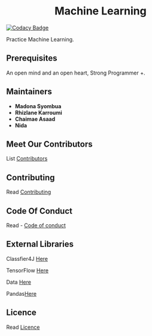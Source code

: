 <h1 align="center">Machine Learning </h1>

  [![Codacy Badge](https://api.codacy.com/project/badge/Grade/85a8524c181b4d53948bfc3ae0438149)](https://app.codacy.com/app/syombuamadona/Machine-Learning?utm_source=github.com&utm_medium=referral&utm_content=Madonahs/Machine-Learning&utm_campaign=badger) </a>
</p>
Practice Machine Learning.

## Prerequisites
An open mind and an open heart, Strong Programmer +.

## Maintainers
* **Madona Syombua** 
* **Rhizlane Karroumi** 
* **Chaimae Asaad** 
* **Nida** 

## Meet Our Contributors
List [Contributors](https://github.com/Madonahs/Machine-Learning-Java/wiki)


## Contributing
Read  [Contributing](https://gist.github.com/PurpleBooth/b24679402957c63ec426)


## Code Of Conduct
Read - [Code of conduct](https://github.com/Madonahs/Machine-Learning-Java/blob/master/CODE_OF_CONDUCT.md)

## External Libraries
Classfier4J [Here](https://sourceforge.net/projects/classifier4j/?source=typ_redirect)

TensorFlow [Here](https://www.tensorflow.org/)

Data [Here](https://archive.ics.uci.edu/ml/datasets.html?format=mat&task=&att=&area=&numAtt=&numIns=&type=&sort=nameUp&view=table)

Pandas[Here](https://pandas.pydata.org/)

## Licence
Read [Licence](https://github.com/Madonahs/Machine-Learning/blob/master/LICENSE.md)



